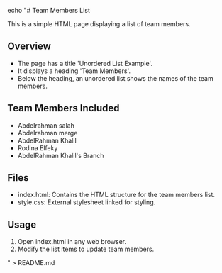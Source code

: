 echo "# Team Members List

This is a simple HTML page displaying a list of team members.

## Overview

- The page has a title 'Unordered List Example'.
- It displays a heading 'Team Members'.
- Below the heading, an unordered list shows the names of the team members.

## Team Members Included

- Abdelrahman salah
- Abdelrahman merge
- AbdelRahman Khalil
- Rodina Elfeky
- AbdelRahman Khalil's Branch

## Files

- index.html: Contains the HTML structure for the team members list.
- style.css: External stylesheet linked for styling.

## Usage

1. Open index.html in any web browser.
2. Modify the list items to update team members.

" > README.md
